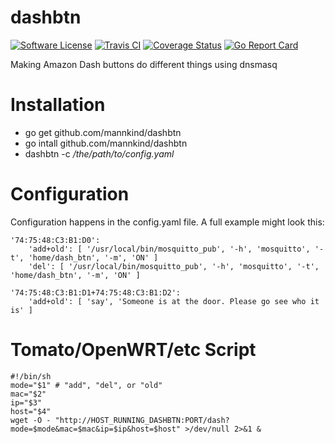 # dashbtn

[![Software
License](https://img.shields.io/badge/License-MIT-orange.svg?style=flat-square)](https://github.com/mannkind/dashbtn/blob/master/LICENSE.md)
[![Travis CI](https://img.shields.io/travis/mannkind/dashbtn/master.svg?style=flat-square)](https://travis-ci.org/mannkind/dashbtn)
[![Coverage Status](https://img.shields.io/codecov/c/github/mannkind/dashbtn/master.svg)](http://codecov.io/github/mannkind/dashbtn?branch=master)
[![Go Report Card](https://goreportcard.com/badge/github.com/mannkind/dashbtn)](https://goreportcard.com/report/github.com/mannkind/dashbtn)

Making Amazon Dash buttons do different things using dnsmasq

# Installation

* go get github.com/mannkind/dashbtn
* go intall github.com/mannkind/dashbtn
* dashbtn -c */the/path/to/config.yaml*

# Configuration

Configuration happens in the config.yaml file. A full example might look this:

```
'74:75:48:C3:B1:D0':
    'add+old': [ '/usr/local/bin/mosquitto_pub', '-h', 'mosquitto', '-t', 'home/dash_btn', '-m', 'ON' ]
    'del': [ '/usr/local/bin/mosquitto_pub', '-h', 'mosquitto', '-t', 'home/dash_btn', '-m', 'ON' ]

'74:75:48:C3:B1:D1+74:75:48:C3:B1:D2':
    'add+old': [ 'say', 'Someone is at the door. Please go see who it is' ]
```

# Tomato/OpenWRT/etc Script
```
#!/bin/sh
mode="$1" # "add", "del", or "old"
mac="$2"
ip="$3"
host="$4"
wget -O - "http://HOST_RUNNING_DASHBTN:PORT/dash?mode=$mode&mac=$mac&ip=$ip&host=$host" >/dev/null 2>&1 &
```
